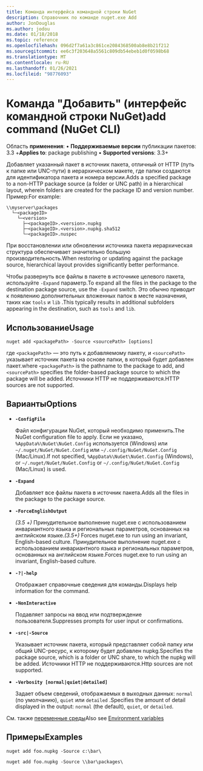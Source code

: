 ```yaml
---
title: Команда интерфейса командной строки NuGet
description: Справочник по команде nuget.exe Add
author: JonDouglas
ms.author: jodou
ms.date: 01/18/2018
ms.topic: reference
ms.openlocfilehash: 096d2f7a61a3c861ce2084368500ab8e8b21f212
ms.sourcegitcommit: ee6c3f203648a5561c809db54ebeb1d0f0598b68
ms.translationtype: MT
ms.contentlocale: ru-RU
ms.lasthandoff: 01/26/2021
ms.locfileid: "98776093"
---
```

# <a name="add-command-nuget-cli"></a><span data-ttu-id="edb5c-103">Команда "Добавить" (интерфейс командной строки NuGet)</span><span class="sxs-lookup"><span data-stu-id="edb5c-103">add command (NuGet CLI)</span></span>

<span data-ttu-id="edb5c-104">Область **применения**: &bullet; **Поддерживаемые версии** публикации пакетов: 3.3 +</span><span class="sxs-lookup"><span data-stu-id="edb5c-104">**Applies to**: package publishing &bullet; **Supported versions**: 3.3+</span></span>

<span data-ttu-id="edb5c-105">Добавляет указанный пакет в источник пакета, отличный от HTTP (путь к папке или UNC-пути) в иерархическом макете, где папки создаются для идентификатора пакета и номера версии.</span><span class="sxs-lookup"><span data-stu-id="edb5c-105">Adds a specified package to a non-HTTP package source (a folder or UNC path) in a hierarchical layout, wherein folders are created for the package ID and version number.</span></span> <span data-ttu-id="edb5c-106">Пример:</span><span class="sxs-lookup"><span data-stu-id="edb5c-106">For example:</span></span>

```
\\myserver\packages
  └─<packageID>
    └─<version>
      ├─<packageID>.<version>.nupkg
      ├─<packageID>.<version>.nupkg.sha512
      └─<packageID>.nuspec
```

<span data-ttu-id="edb5c-107">При восстановлении или обновлении источника пакета иерархическая структура обеспечивает значительно большую производительность.</span><span class="sxs-lookup"><span data-stu-id="edb5c-107">When restoring or updating against the package source, hierarchical layout provides significantly better performance.</span></span>

<span data-ttu-id="edb5c-108">Чтобы развернуть все файлы в пакете в источнике целевого пакета, используйте `-Expand` параметр.</span><span class="sxs-lookup"><span data-stu-id="edb5c-108">To expand all the files in the package to the destination package source, use the `-Expand` switch.</span></span> <span data-ttu-id="edb5c-109">Это обычно приводит к появлению дополнительных вложенных папок в месте назначения, таких как `tools` и `lib` .</span><span class="sxs-lookup"><span data-stu-id="edb5c-109">This typically results in additional subfolders appearing in the destination, such as `tools` and `lib`.</span></span>

## <a name="usage"></a><span data-ttu-id="edb5c-110">Использование</span><span class="sxs-lookup"><span data-stu-id="edb5c-110">Usage</span></span>

```cli
nuget add <packagePath> -Source <sourcePath> [options]
```

<span data-ttu-id="edb5c-111">где `<packagePath>` — это путь к добавляемому пакету, и `<sourcePath>` указывает источник пакета на основе папки, в который будет добавлен пакет.</span><span class="sxs-lookup"><span data-stu-id="edb5c-111">where `<packagePath>` is the pathname to the package to add, and `<sourcePath>` specifies the folder-based package source to which the package will be added.</span></span> <span data-ttu-id="edb5c-112">Источники HTTP не поддерживаются.</span><span class="sxs-lookup"><span data-stu-id="edb5c-112">HTTP sources are not supported.</span></span>

## <a name="options"></a><span data-ttu-id="edb5c-113">Варианты</span><span class="sxs-lookup"><span data-stu-id="edb5c-113">Options</span></span>

- **`-ConfigFile`**

  <span data-ttu-id="edb5c-114">Файл конфигурации NuGet, который необходимо применить.</span><span class="sxs-lookup"><span data-stu-id="edb5c-114">The NuGet configuration file to apply.</span></span> <span data-ttu-id="edb5c-115">Если не указано, `%AppData%\NuGet\NuGet.Config` используется (Windows) или `~/.nuget/NuGet/NuGet.Config` или `~/.config/NuGet/NuGet.Config` (Mac/Linux).</span><span class="sxs-lookup"><span data-stu-id="edb5c-115">If not specified, `%AppData%\NuGet\NuGet.Config` (Windows), or `~/.nuget/NuGet/NuGet.Config` or `~/.config/NuGet/NuGet.Config` (Mac/Linux) is used.</span></span>

- **`-Expand`**

  <span data-ttu-id="edb5c-116">Добавляет все файлы пакета в источник пакета.</span><span class="sxs-lookup"><span data-stu-id="edb5c-116">Adds all the files in the package to the package source.</span></span>

- **`-ForceEnglishOutput`**

  <span data-ttu-id="edb5c-117">*(3.5 +)* Принудительное выполнение nuget.exe с использованием инвариантного языка и региональных параметров, основанных на английском языке.</span><span class="sxs-lookup"><span data-stu-id="edb5c-117">*(3.5+)* Forces nuget.exe to run using an invariant, English-based culture.</span></span>
<span data-ttu-id="edb5c-118">Принудительное выполнение nuget.exe с использованием инвариантного языка и региональных параметров, основанных на английском языке.</span><span class="sxs-lookup"><span data-stu-id="edb5c-118">Forces nuget.exe to run using an invariant, English-based culture.</span></span>

- **`-?|-help`**

  <span data-ttu-id="edb5c-119">Отображает справочные сведения для команды.</span><span class="sxs-lookup"><span data-stu-id="edb5c-119">Displays help information for the command.</span></span>

- **`-NonInteractive`**

  <span data-ttu-id="edb5c-120">Подавляет запросы на ввод или подтверждение пользователя.</span><span class="sxs-lookup"><span data-stu-id="edb5c-120">Suppresses prompts for user input or confirmations.</span></span>

- **`-src|-Source`**

   <span data-ttu-id="edb5c-121">Указывает источник пакета, который представляет собой папку или общий UNC-ресурс, к которому будет добавлен nupkg.</span><span class="sxs-lookup"><span data-stu-id="edb5c-121">Specifies the package source, which is a folder or UNC share, to which the nupkg will be added.</span></span> <span data-ttu-id="edb5c-122">Источники HTTP не поддерживаются.</span><span class="sxs-lookup"><span data-stu-id="edb5c-122">Http sources are not supported.</span></span>

- **`-Verbosity [normal|quiet|detailed]`**

  <span data-ttu-id="edb5c-123">Задает объем сведений, отображаемых в выходных данных: `normal` (по умолчанию), `quiet` или `detailed` .</span><span class="sxs-lookup"><span data-stu-id="edb5c-123">Specifies the amount of detail displayed in the output: `normal` (the default), `quiet`, or `detailed`.</span></span>

<span data-ttu-id="edb5c-124">См. также [переменные среды](cli-ref-environment-variables.md)</span><span class="sxs-lookup"><span data-stu-id="edb5c-124">Also see [Environment variables](cli-ref-environment-variables.md)</span></span>

## <a name="examples"></a><span data-ttu-id="edb5c-125">Примеры</span><span class="sxs-lookup"><span data-stu-id="edb5c-125">Examples</span></span>

```cli
nuget add foo.nupkg -Source c:\bar\

nuget add foo.nupkg -Source \\bar\packages\
```
